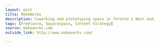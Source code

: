 ```yaml
---
layout: post
title: MakeWorks
description: Coworking and prototyping space in Toronto's West end.
tags: [Freelance, Squarespace, Content Strategy]
source: makeworks.com
outside_link: http://www.makeworks.com/

---
```

